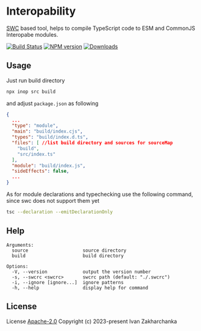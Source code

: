 # Interopability

[SWC](https://www.npmjs.com/package/@swc/core) based tool, helps to compile TypeScript code to ESM and CommonJS Interopabe modules.

[![Build Status][github-image]][github-url]
[![NPM version][npm-image]][npm-url]
[![Downloads][downloads-image]][npm-url]

## Usage

Just run build directory
```bash
npx inop src build
```
and adjust `package.json` as following
```json
{
  ...
  "type": "module",
  "main": "build/index.cjs",
  "types": "build/index.d.ts",
  "files": [ //list build directory and sources for sourceMap
    "build",
    "src/index.ts"
  ],
  "module": "build/index.js",
  "sideEffects": false,
  ...
}
```

As for module declarations and typechecking use the following command, since swc does not support them yet
```bash
tsc --declaration --emitDeclarationOnly
```

## Help
```
Arguments:
  source                    source directory
  build                     build directory

Options:
  -V, --version             output the version number
  -s, --swcrc <swcrc>       swcrc path (default: "./.swcrc")
  -i, --ignore [ignore...]  ignore patterns
  -h, --help                display help for command
```

## License

License [Apache-2.0](http://www.apache.org/licenses/LICENSE-2.0)
Copyright (c) 2023-present Ivan Zakharchanka


[npm-url]: https://www.npmjs.com/package/inop
[downloads-image]: https://img.shields.io/npm/dw/inop.svg?maxAge=43200
[npm-image]: https://img.shields.io/npm/v/inop.svg?maxAge=43200
[github-url]: https://github.com/3axap4eHko/interoperability/actions/workflows/cicd.yml
[github-image]: https://github.com/3axap4eHko/interoperability/actions/workflows/cicd.yml/badge.svg
